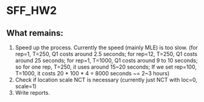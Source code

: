 # SFF_HW2

## What remains:
1. Speed up the process. Currently the speed (mainly MLE) is too slow. (for rep=1, T=250, Q1 costs around 2.5 seconds; for rep=12, T=250, Q1 costs around 25 seconds; for rep=1, T=1000, Q1 costs around 9 to 10 seconds; so for one rep, T=250, it uses around 15~20 seconds; If we set rep=100, T=1000, it costs 20 * 100 * 4 = 8000 seconds ~= 2~3 hours)
2. Check if location scale NCT is necessary (currently just NCT with loc=0, scale=1)
3. Write reports. 